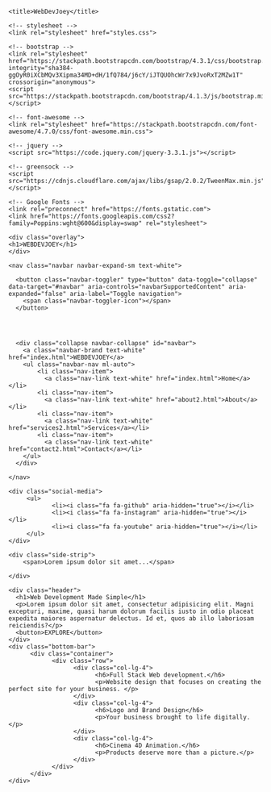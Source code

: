 
<html lang="en" dir="ltr">
<head>
    <meta charset="utf-8">
    <meta name="viewport" content="width=device-width, intial-scale=1.0">

    <title>WebDevJoey</title>

    <!-- stylesheet -->
    <link rel="stylesheet" href="styles.css">

    <!-- bootstrap -->
    <link rel="stylesheet" href="https://stackpath.bootstrapcdn.com/bootstrap/4.3.1/css/bootstrap.min.css" integrity="sha384-ggOyR0iXCbMQv3Xipma34MD+dH/1fQ784/j6cY/iJTQUOhcWr7x9JvoRxT2MZw1T" crossorigin="anonymous">
    <script src="https://stackpath.bootstrapcdn.com/bootstrap/4.1.3/js/bootstrap.min.js"></script>

    <!-- font-awesome -->
    <link rel="stylesheet" href="https://stackpath.bootstrapcdn.com/font-awesome/4.7.0/css/font-awesome.min.css">

    <!-- jquery -->
    <script src="https://code.jquery.com/jquery-3.3.1.js"></script>

    <!-- greensock -->
    <script src="https://cdnjs.cloudflare.com/ajax/libs/gsap/2.0.2/TweenMax.min.js"></script>

    <!-- Google Fonts -->
    <link rel="preconnect" href="https://fonts.gstatic.com">
    <link href="https://fonts.googleapis.com/css2?family=Poppins:wght@600&display=swap" rel="stylesheet">

</head>
<body>

    <div class="overlay">
    <h1>WEBDEVJOEY</h1>
    </div>

<!-- Navbar -->
    <nav class="navbar navbar-expand-sm text-white">

      <button class="navbar-toggler" type="button" data-toggle="collapse" data-target="#navbar" aria-controls="navbarSupportedContent" aria-expanded="false" aria-label="Toggle navigation">
        <span class="navbar-toggler-icon"></span>
      </button>




      <div class="collapse navbar-collapse" id="navbar">
        <a class="navbar-brand text-white" href="index.html">WEBDEVJOEY</a>
        <ul class="navbar-nav ml-auto">
            <li class="nav-item">
              <a class="nav-link text-white" href="index.html">Home</a></li>
            <li class="nav-item">
              <a class="nav-link text-white" href="about2.html">About</a></li>
            <li class="nav-item">
              <a class="nav-link text-white" href="services2.html">Services</a></li>
            <li class="nav-item">
              <a class="nav-link text-white" href="contact2.html">Contact</a></li>
        </ul>
      </div>

    </nav>


<!-- Social Media -->
    <div class="social-media">
         <ul>
                <li><i class="fa fa-github" aria-hidden="true"></i></li>
                <li><i class="fa fa-instagram" aria-hidden="true"></i></li>
                <li><i class="fa fa-youtube" aria-hidden="true"></i></li>
         </ul>
    </div>

    <div class="side-strip">
        <span>Lorem ipsum dolor sit amet...</span>

    </div>

    <div class="header">
      <h1>Web Development Made Simple</h1>
      <p>Lorem ipsum dolor sit amet, consectetur adipisicing elit. Magni excepturi, maxime, quasi harum dolorum facilis iusto in odio placeat expedita maiores aspernatur delectus. Id et, quos ab illo laboriosam reiciendis?</p>
      <button>EXPLORE</button>
    </div>
    <div class="bottom-bar">
          <div class="container">
                <div class="row">
                      <div class="col-lg-4">
                            <h6>Full Stack Web development.</h6>
                            <p>Website design that focuses on creating the perfect site for your business. </p>
                      </div>
                      <div class="col-lg-4">
                            <h6>Logo and Brand Design</h6>
                            <p>Your business brought to life digitally.</p>
                      </div>
                      <div class="col-lg-4">
                            <h6>Cinema 4D Animation.</h6>
                            <p>Products deserve more than a picture.</p>
                      </div>
                </div>
          </div>
    </div>


<script type="text/javascript">

TweenMax.to(".overlay h1", 2, {
      opacity: 0,
      y: -60,
      ease: Expo.easeInOut
})

TweenMax.to(".overlay", 2, {
      delay: 1,
      top: "-100%",
      ease: Expo.easeInOut
})

TweenMax.from(".navbar-brand", 1, {
      delay: 2.4,
      opacity: 0,
      y: 20,
      ease: Expo.easeInOut
})

TweenMax.staggerFrom(".nav-item", 1, {
      delay: 2.4, opacity: 0, y: 20, ease: Expo.easeInOut
}, 0.2)

TweenMax.staggerFrom(".social-media ul li", 1, {
      delay: 2.4, opacity: 0, y: 20, ease: Expo.easeInOut
}, 0.2)

TweenMax.from(".side-strip", 2, {
      delay: 2.4,
      opacity: 0,
      y: 40,
      ease: Expo.easeInOut
})

TweenMax.from(".row", 2, {
      delay: 2.4,
      opacity: 0,
      x: 40,
      ease: Expo.easeInOut
})

TweenMax.from(".row h6", 2, {
      delay: 3,
      opacity: 0,
      y: 40,
      ease: Expo.easeInOut
})

TweenMax.from(".row p", 2, {
      delay: 3.2,
      opacity: 0,
      y: 20,
      ease: Expo.easeInOut
})

TweenMax.from(".header h1", 2, {
      delay: 3.2,
      opacity: 0,
      y: 20,
      ease: Expo.easeInOut
})

TweenMax.from(".header p", 2, {
      delay: 3.4,
      opacity: 0,
      y: 20,
      ease: Expo.easeInOut
})

TweenMax.from(".header button", 2, {
      delay: 3.6,
      opacity: 0,
      y: 20,
      ease: Expo.easeInOut
})
    </script>
</body>
</html>
